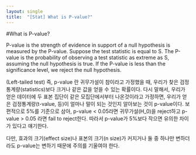 ```yaml
---
layout: single
title:  "[Stat] What is P-value?"
---
```


#What is P-value?

P-value is the strength of evidence in support of a null hypothesis is measured by the P-value. Suppose the test statistic is equal to S.
The P-value is the probability of observing a test statistic as extreme as S, assuming the null hypothesis is true.
If the P-value is less than the significance level, we reject the null hypothesis.

(Left-tailed test)
즉, p-value 란 귀무가설이 참이라고 가정했을 때, 우리가 찾은 검정통계량(statistics)보다 크거나 같은 값을 얻을 수 있는 확률이다.
다시 말해서, 우리가 얻은 데이터에 두 표본 집단이 같은 모집단에서부터 나온것이라고 가정하면, 
우리가 얻은 검정통계량(t-value, 등)이 얼마나 말이 되는 것인지 알아보는 것이 p-value이다.
보편적으로 5%를 기준으로 삼아, p-value < 0.05라면 귀무가설(H_0)을 reject하고 p-value > 0.05 라면 fail to reject한다.
따라서 p-value가 5%보다 작으면 유의한 차이가 있다고 얘기한다.

다만, 효과의 크기(effect size)나 표본의 크기(n size)가 커지거나 둘 중 하나만 변하더라도 p-value는 변하기 때문에 주의를 기울여야 한다.

